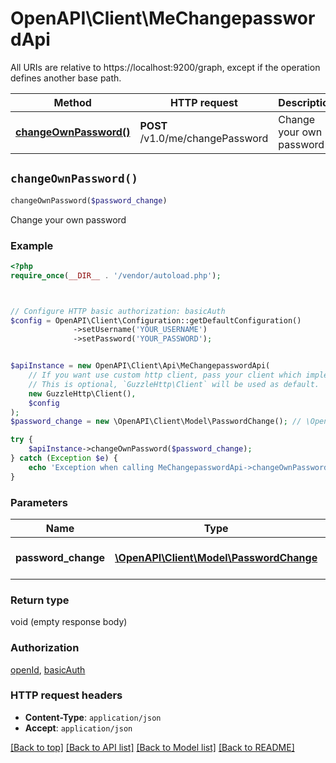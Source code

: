 # OpenAPI\Client\MeChangepasswordApi

All URIs are relative to https://localhost:9200/graph, except if the operation defines another base path.

| Method | HTTP request | Description |
| ------------- | ------------- | ------------- |
| [**changeOwnPassword()**](MeChangepasswordApi.md#changeOwnPassword) | **POST** /v1.0/me/changePassword | Change your own password |


## `changeOwnPassword()`

```php
changeOwnPassword($password_change)
```

Change your own password

### Example

```php
<?php
require_once(__DIR__ . '/vendor/autoload.php');



// Configure HTTP basic authorization: basicAuth
$config = OpenAPI\Client\Configuration::getDefaultConfiguration()
              ->setUsername('YOUR_USERNAME')
              ->setPassword('YOUR_PASSWORD');


$apiInstance = new OpenAPI\Client\Api\MeChangepasswordApi(
    // If you want use custom http client, pass your client which implements `GuzzleHttp\ClientInterface`.
    // This is optional, `GuzzleHttp\Client` will be used as default.
    new GuzzleHttp\Client(),
    $config
);
$password_change = new \OpenAPI\Client\Model\PasswordChange(); // \OpenAPI\Client\Model\PasswordChange | Password change request

try {
    $apiInstance->changeOwnPassword($password_change);
} catch (Exception $e) {
    echo 'Exception when calling MeChangepasswordApi->changeOwnPassword: ', $e->getMessage(), PHP_EOL;
}
```

### Parameters

| Name | Type | Description  | Notes |
| ------------- | ------------- | ------------- | ------------- |
| **password_change** | [**\OpenAPI\Client\Model\PasswordChange**](../Model/PasswordChange.md)| Password change request | |

### Return type

void (empty response body)

### Authorization

[openId](../../README.md#openId), [basicAuth](../../README.md#basicAuth)

### HTTP request headers

- **Content-Type**: `application/json`
- **Accept**: `application/json`

[[Back to top]](#) [[Back to API list]](../../README.md#endpoints)
[[Back to Model list]](../../README.md#models)
[[Back to README]](../../README.md)
